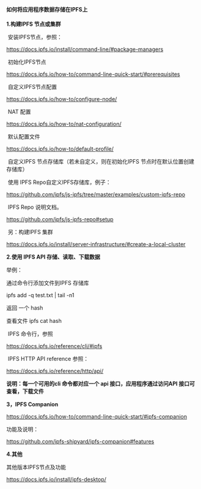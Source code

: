 #### 							如何将应用程序数据存储在IPFS上

**1.构建IPFS 节点或集群**

​	安装IPFS节点，参照：

https://docs.ipfs.io/install/command-line/#package-managers

​	初始化IPFS节点

https://docs.ipfs.io/how-to/command-line-quick-start/#prerequisites

​	自定义IPFS节点配置

https://docs.ipfs.io/how-to/configure-node/

​	NAT 配置

https://docs.ipfs.io/how-to/nat-configuration/

​	默认配置文件

https://docs.ipfs.io/how-to/default-profile/

​	自定义IPFS 节点存储库（若未自定义，则在初始化IPFS 节点时在默认位置创建存储库）

​	使用 IPFS Repo自定义IPFS存储库，例子：

https://github.com/ipfs/js-ipfs/tree/master/examples/custom-ipfs-repo

​	IPFS Repo 说明文档。

https://github.com/ipfs/js-ipfs-repo#setup

​	另：构建IPFS 集群

https://docs.ipfs.io/install/server-infrastructure/#create-a-local-cluster

**2.使用 IPFS API 存储、读取、下载数据**

举例：

通过命令行添加文件到IPFS 存储库

ipfs add -q test.txt | tail -n1

返回 一个 hash

查看文件 ipfs cat hash



​	IPFS 命令行，参照

https://docs.ipfs.io/reference/cli/#ipfs

​	IPFS HTTP API reference  参照：

https://docs.ipfs.io/reference/http/api/

**说明：每一个可用的cli 命令都对应一个 api 接口，应用程序通过访问API 接口可查看，下载文件**

**3，IPFS Companion** 

https://docs.ipfs.io/how-to/command-line-quick-start/#ipfs-companion

功能及说明：

https://github.com/ipfs-shipyard/ipfs-companion#features



**4.其他**

其他版本IPFS节点及功能

https://docs.ipfs.io/install/ipfs-desktop/
